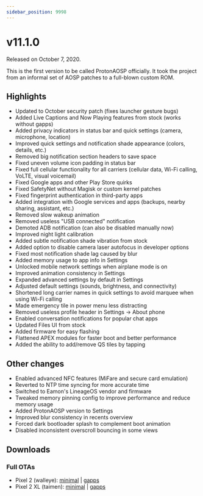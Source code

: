 ```yaml
---
sidebar_position: 9998
---
```


# v11.1.0

Released on October 7, 2020.

This is the first version to be called ProtonAOSP officially. It took the project from an informal set of AOSP patches to a full-blown custom ROM.

## Highlights

- Updated to October security patch (fixes launcher gesture bugs)
- Added Live Captions and Now Playing features from stock (works without gapps)
- Added privacy indicators in status bar and quick settings (camera, microphone, location)
- Improved quick settings and notification shade appearance (colors, details, etc.)
- Removed big notification section headers to save space
- Fixed uneven volume icon padding in status bar
- Fixed full cellular functionality for all carriers (cellular data, Wi-Fi calling, VoLTE, visual voicemail)
- Fixed Google apps and other Play Store quirks
- Fixed SafetyNet without Magisk or custom kernel patches
- Fixed fingerprint authentication in third-party apps
- Added integration with Google services and apps (backups, nearby sharing, assistant, etc.)
- Removed slow wakeup animation
- Removed useless "USB connected" notification
- Demoted ADB notification (can also be disabled manually now)
- Improved night light calibration
- Added subtle notification shade vibration from stock
- Added option to disable camera laser autofocus in developer options
- Fixed most notification shade lag caused by blur
- Added memory usage to app info in Settings
- Unlocked mobile network settings when airplane mode is on
- Improved animation consistency in Settings
- Expanded advanced settings by default in Settings
- Adjusted default settings (sounds, brightness, and connectivity)
- Shortened long carrier names in quick settings to avoid marquee when using Wi-Fi calling
- Made emergency tile in power menu less distracting
- Removed useless profile header in Settings -> About phone
- Enabled conversation notifications for popular chat apps
- Updated Files UI from stock
- Added firmware for easy flashing
- Flattened APEX modules for faster boot and better performance
- Added the ability to add/remove QS tiles by tapping

## Other changes

- Enabled advanced NFC features (MiFare and secure card emulation)
- Reverted to NTP time syncing for more accurate time
- Switched to Eamon's LineageOS vendor and firmware
- Tweaked memory pinning config to improve performance and reduce memory usage
- Added ProtonAOSP version to Settings
- Improved blur consistency in recents overview
- Forced dark bootloader splash to complement boot animation
- Disabled inconsistent overscroll bouncing in some views

## Downloads

### Full OTAs

- Pixel 2 (walleye): [minimal](https://github.com/ProtonAOSP/android_device_google_wahoo/releases/download/v11.1.0/proton-aosp_walleye_11.1.0.zip) | [gapps](https://github.com/ProtonAOSP/android_device_google_wahoo/releases/download/v11.1.0/proton-aosp_walleye_11.1.0-gapps.zip)
- Pixel 2 XL (taimen): [minimal](https://github.com/ProtonAOSP/android_device_google_wahoo/releases/download/v11.1.0/proton-aosp_taimen_11.1.0.zip) | [gapps](https://github.com/ProtonAOSP/android_device_google_wahoo/releases/download/v11.1.0/proton-aosp_taimen_11.1.0-gapps.zip)
